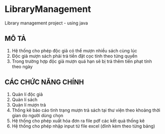 # LibraryManagement
Library management project - using java
## MÔ TẢ
1. Hệ thống cho phép độc giả có thể mượn nhiều sách cùng lúc
2. Độc giả mượn sách phải trả tiền đặt cọc tính theo từng quyển
2. Trong trường hợp độc giả mượn quá hạn sẽ bị trả thêm tiền phạt tính theo ngày

## CÁC CHỨC NĂNG CHÍNH
1. Quản lí độc giả
2. Quản lí sách
3. Quản lí mượn trả
4. Thống kê báo cáo tình trạng mượn trả sách tại thư viện theo khoảng thời gian do người dùng chọn
5. Hệ thống cho phép xuất hóa đơn ra file pdf các kết quả thống kê 
6. Hệ thống cho phép nhập input từ file excel (đính kèm theo từng bảng)


